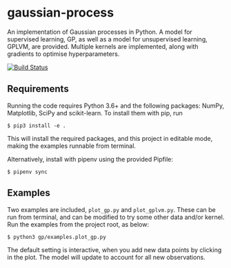 # gaussian-process

An implementation of Gaussian processes in Python. A model for supervised learning, GP, as well as a model for unsupervised learning, GPLVM, are provided. Multiple kernels are implemented, along with gradients to optimise hyperparameters.

[![Build Status](https://travis-ci.com/samuelmurray/gaussian-process.svg?branch=master)](https://travis-ci.com/samuelmurray/gaussian-process)


## Requirements

Running the code requires Python 3.6+ and the following packages: NumPy, Matplotlib, SciPy and scikit-learn. To install them with pip, run

```
$ pip3 install -e .
```

This will install the required packages, and this project in editable mode, making the examples runnable from terminal.

Alternatively, install with pipenv using the provided Pipfile:

```
$ pipenv sync
```


## Examples

Two examples are included, `plot_gp.py` and `plot_gplvm.py`. These can be run from terminal, and can be modified to try some other data and/or kernel. Run the examples from the project root, as below:

```
$ python3 gp/examples.plot_gp.py
```

The default setting is interactive, when you add new data points by clicking in the plot. The model will update to account for all new observations.
